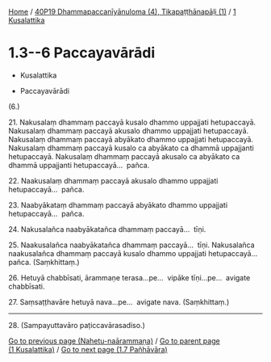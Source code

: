 
[Home](/) / [40P19 Dhammapaccanīyānuloma (4), Tikapaṭṭhānapāḷi (1)](...md) / [1 Kusalattika](../40P19/1.md)

# 1.3--6 Paccayavārādi

* Kusalattika

* Paccayavārādi

(6.)

21\. Nakusalaṃ dhammaṃ paccayā kusalo dhammo uppajjati hetupaccayā. Nakusalaṃ dhammaṃ paccayā akusalo dhammo uppajjati hetupaccayā. Nakusalaṃ dhammaṃ paccayā abyākato dhammo uppajjati hetupaccayā. Nakusalaṃ dhammaṃ paccayā kusalo ca abyākato ca dhammā uppajjanti hetupaccayā. Nakusalaṃ dhammaṃ paccayā akusalo ca abyākato ca dhammā uppajjanti hetupaccayā…  pañca.

22\. Naakusalaṃ dhammaṃ paccayā akusalo dhammo uppajjati hetupaccayā…  pañca.

23\. Naabyākataṃ dhammaṃ paccayā abyākato dhammo uppajjati hetupaccayā…  pañca.

24\. Nakusalañca naabyākatañca dhammaṃ paccayā…  tīṇi.

25\. Naakusalañca naabyākatañca dhammaṃ paccayā…  tīṇi. Nakusalañca naakusalañca dhammaṃ paccayā kusalo dhammo uppajjati hetupaccayā…  pañca. (Saṃkhittaṃ.)

26\. Hetuyā chabbīsati, ārammaṇe terasa…pe…  vipāke tīṇi…pe…  avigate chabbīsati.

27\. Saṃsaṭṭhavāre hetuyā nava…pe…  avigate nava. (Saṃkhittaṃ.)

---

28\. (Sampayuttavāro paṭiccavārasadiso.)



[Go to previous page (Nahetu-naārammaṇa)](1.1--2/Paccaniya/Nahetu-naarammana.md) / [Go to parent page (1 Kusalattika)](../40P19/1.md) / [Go to next page (1.7 Pañhāvāra)](1.7.md)


